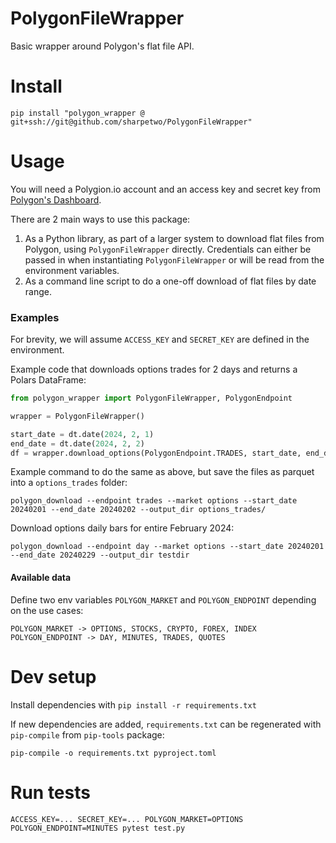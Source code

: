 # PolygonFileWrapper

Basic wrapper around Polygon's flat file API.

# Install

    pip install "polygon_wrapper @ git+ssh://git@github.com/sharpetwo/PolygonFileWrapper"

# Usage

You will need a Polygion.io account and an access key and secret key from [Polygon's Dashboard](https://polygon.io/dashboard/flat-files).

There are 2 main ways to use this package:

1. As a Python library, as part of a larger system to download flat files from Polygon, using `PolygonFileWrapper` directly. Credentials can either be passed in when instantiating `PolygonFileWrapper` or will be read from the environment variables.
2. As a command line script to do a one-off download of flat files by date range.

### Examples

For brevity, we will assume `ACCESS_KEY` and `SECRET_KEY` are defined in the environment.

Example code that downloads options trades for 2 days and returns a Polars DataFrame:

```python
from polygon_wrapper import PolygonFileWrapper, PolygonEndpoint

wrapper = PolygonFileWrapper()

start_date = dt.date(2024, 2, 1)
end_date = dt.date(2024, 2, 2)
df = wrapper.download_options(PolygonEndpoint.TRADES, start_date, end_date)
```

Example command to do the same as above, but save the files as parquet into a `options_trades` folder:

    polygon_download --endpoint trades --market options --start_date 20240201 --end_date 20240202 --output_dir options_trades/


Download options daily bars for entire February 2024:

    polygon_download --endpoint day --market options --start_date 20240201 --end_date 20240229 --output_dir testdir


#### Available data

Define two env variables `POLYGON_MARKET` and `POLYGON_ENDPOINT` depending on the use cases:

    POLYGON_MARKET -> OPTIONS, STOCKS, CRYPTO, FOREX, INDEX
    POLYGON_ENDPOINT -> DAY, MINUTES, TRADES, QUOTES

# Dev setup

Install dependencies with `pip install -r requirements.txt`

If new dependencies are added, `requirements.txt` can be regenerated with `pip-compile` from `pip-tools` package:

    pip-compile -o requirements.txt pyproject.toml


# Run tests

    ACCESS_KEY=... SECRET_KEY=... POLYGON_MARKET=OPTIONS  POLYGON_ENDPOINT=MINUTES pytest test.py
